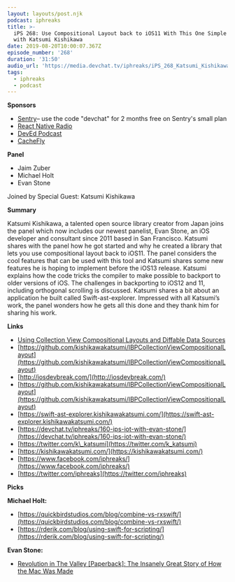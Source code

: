 ```yaml
---
layout: layouts/post.njk
podcast: iphreaks
title: >-
  iPS 268: Use Compositional Layout back to iOS11 With This One Simple Trick
  with Katsumi Kishikawa
date: 2019-08-20T10:00:07.367Z
episode_number: '268'
duration: '31:50'
audio_url: 'https://media.devchat.tv/iphreaks/iPS_268_Katsumi_Kishikawa.mp3'
tags:
  - iphreaks
  - podcast
---
```

**Sponsors**

- [Sentry](http://sentry.io/)– use the code &quot;devchat&quot; for 2 months free on Sentry&#39;s small plan
- [React Native Radio](https://devchat.tv/react-native-radio/)
- [DevEd Podcast](https://devchat.tv/dev-ed/)
- [CacheFly](https://www.cachefly.com/)

**Panel**

- Jaim Zuber
- Michael Holt
- Evan Stone

Joined by Special Guest: Katsumi Kishikawa

**Summary**

Katsumi Kishikawa, a talented open source library creator from Japan joins the panel which now includes our newest panelist, Evan Stone, an iOS developer and consultant since 2011 based in San Francisco. Katsumi shares with the panel how he got started and why he created a library that lets you use compositional layout back to iOS11. The panel considers the cool features that can be used with this tool and Katsumi shares some new features he is hoping to implement before the iOS13 release. Katsumi explains how the code tricks the compiler to make possible to backport to older versions of iOS. The challenges in backporting to iOS12 and 11, including orthogonal scrolling is discussed. Katsumi shares a bit about an application he built called Swift-ast-explorer. Impressed with all Katsumi’s work, the panel wonders how he gets all this done and they thank him for sharing his work. 

**Links**

- [Using Collection View Compositional Layouts and Diffable Data Sources](https://developer.apple.com/documentation/uikit/views_and_controls/collection_views/using_collection_view_compositional_layouts_and_diffable_data_sources)
- [https://github.com/kishikawakatsumi/IBPCollectionViewCompositionalLayout](https://github.com/kishikawakatsumi/IBPCollectionViewCompositionalLayout)
- [http://iosdevbreak.com/](http://iosdevbreak.com/)
- [https://github.com/kishikawakatsumi/IBPCollectionViewCompositionalLayout](https://github.com/kishikawakatsumi/IBPCollectionViewCompositionalLayout)
- [https://swift-ast-explorer.kishikawakatsumi.com/](https://swift-ast-explorer.kishikawakatsumi.com/)
- [https://devchat.tv/iphreaks/160-ips-iot-with-evan-stone/](https://devchat.tv/iphreaks/160-ips-iot-with-evan-stone/)
- [https://twitter.com/k\_katsumi](https://twitter.com/k_katsumi)
- [https://kishikawakatsumi.com/](https://kishikawakatsumi.com/)
- [https://www.facebook.com/iphreaks/](https://www.facebook.com/iphreaks/)
- [https://twitter.com/iphreaks](https://twitter.com/iphreaks)

**Picks**

**Michael Holt:**

- [https://quickbirdstudios.com/blog/combine-vs-rxswift/](https://quickbirdstudios.com/blog/combine-vs-rxswift/)
- [https://rderik.com/blog/using-swift-for-scripting/](https://rderik.com/blog/using-swift-for-scripting/)

**Evan Stone:**

- [Revolution in The Valley [Paperback]: The Insanely Great Story of How the Mac Was Made](https://www.amazon.com/Revolution-Valley-Paperback-Insanely-Great-ebook-dp-B006BAW3N0/dp/B006BAW3N0/ref=mt_kindle?_encoding=UTF8&amp;me=&amp;qid=1565732826)

